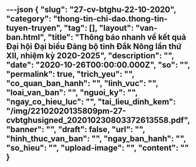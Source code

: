 ---json
{
    "slug": "27-cv-btghu-22-10-2020",
    "category": "thong-tin-chi-dao.thong-tin-tuyen-truyen",
    "tag": [],
    "layout": "van-ban.html",
    "title": "Thông báo nhanh về kết quả Đại hội Đại biểu Đảng bộ tỉnh Đắk Nông lần thứ XII, nhiệm kỳ 2020-2025",
    "description": "",
    "date": "2020-10-26T00:00:00.000Z",
    "so": "",
    "permalink": true,
    "trich_yeu": "",
    "co_quan_ban_hanh": "",
    "linh_vuc": "",
    "loai_van_ban": "",
    "nguoi_ky": "",
    "ngay_co_hieu_luc": "",
    "tai_lieu_dinh_kem": "/img/22102020135809pm-27-cvbtghusigned_202010230803372613558.pdf",
    "banner": "",
    "draft": false,
    "url": "",
    "hinh_thuc_van_ban": "",
    "ngay_ban_hanh": "",
    "so_hieu": "",
    "upload-image": "",
    "__content__": ""
}
---
